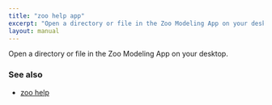 ```yaml
---
title: "zoo help app"
excerpt: "Open a directory or file in the Zoo Modeling App on your desktop."
layout: manual
---
```


Open a directory or file in the Zoo Modeling App on your desktop.

### See also

* [zoo help](./zoo_help)